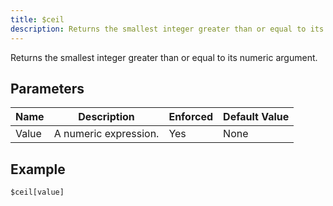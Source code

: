 ```yaml
---
title: $ceil
description: Returns the smallest integer greater than or equal to its numeric argument.
---
```


Returns the smallest integer greater than or equal to its numeric argument.
## Parameters
| Name  |      Description      | Enforced | Default Value |
|-------|-----------------------|----------|---------------|
| Value | A numeric expression. | Yes      | None          |
## Example
```
$ceil[value]
```